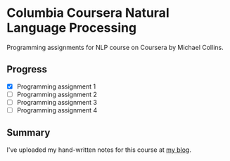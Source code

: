# Columbia Coursera Natural Language Processing

Programming assignments for NLP course on Coursera by Michael Collins.

## Progress

- [x] Programming assignment 1
- [ ] Programming assignment 2
- [ ] Programming assignment 3
- [ ] Programming assignment 4

## Summary

I've uploaded my hand-written notes for this course at [my blog](https://shawnliu.me/resources/).
